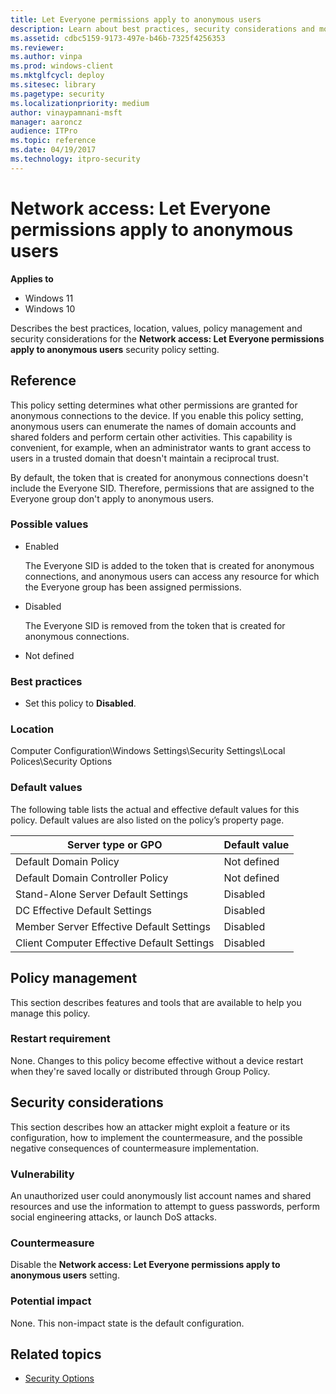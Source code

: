 ```yaml
---
title: Let Everyone permissions apply to anonymous users
description: Learn about best practices, security considerations and more for the security policy setting, Network access Let Everyone permissions apply to anonymous users.
ms.assetid: cdbc5159-9173-497e-b46b-7325f4256353
ms.reviewer:
ms.author: vinpa
ms.prod: windows-client
ms.mktglfcycl: deploy
ms.sitesec: library
ms.pagetype: security
ms.localizationpriority: medium
author: vinaypamnani-msft
manager: aaroncz
audience: ITPro
ms.topic: reference
ms.date: 04/19/2017
ms.technology: itpro-security
---
```


# Network access: Let Everyone permissions apply to anonymous users

**Applies to**
-   Windows 11
-   Windows 10

Describes the best practices, location, values, policy management and security considerations for the **Network access: Let Everyone permissions apply to anonymous users** security policy setting.

## Reference

This policy setting determines what other permissions are granted for anonymous connections to the device. If you enable this policy setting, anonymous users can enumerate the names of domain accounts and shared folders and perform certain other activities. This capability is convenient, for example, when an administrator wants to grant access to users in a trusted domain that doesn't maintain a reciprocal trust.

By default, the token that is created for anonymous connections doesn't include the Everyone SID. Therefore, permissions that are assigned to the Everyone group don't apply to anonymous users.

### Possible values

-   Enabled

    The Everyone SID is added to the token that is created for anonymous connections, and anonymous users can access any resource for which the Everyone group has been assigned permissions.

-   Disabled

    The Everyone SID is removed from the token that is created for anonymous connections.

-   Not defined

### Best practices

-   Set this policy to **Disabled**.

### Location

Computer Configuration\\Windows Settings\\Security Settings\\Local Polices\\Security Options

### Default values

The following table lists the actual and effective default values for this policy. Default values are also listed on the policy’s property page.

| Server type or GPO | Default value |
| - | - |
| Default Domain Policy| Not defined|
| Default Domain Controller Policy | Not defined|
| Stand-Alone Server Default Settings | Disabled|
| DC Effective Default Settings | Disabled|
| Member Server Effective Default Settings | Disabled|
| Client Computer Effective Default Settings | Disabled|

## Policy management

This section describes features and tools that are available to help you manage this policy.

### Restart requirement

None. Changes to this policy become effective without a device restart when they're saved locally or distributed through Group Policy.

## Security considerations

This section describes how an attacker might exploit a feature or its configuration, how to implement the countermeasure, and the possible negative consequences of countermeasure implementation.

### Vulnerability

An unauthorized user could anonymously list account names and shared resources and use the information to attempt to guess passwords, perform social engineering attacks, or launch DoS attacks.

### Countermeasure

Disable the **Network access: Let Everyone permissions apply to anonymous users** setting.

### Potential impact

None. This non-impact state is the default configuration.

## Related topics

- [Security Options](security-options.md)
